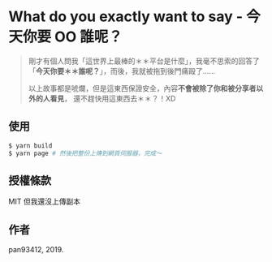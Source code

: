 # What do you exactly want to say - 今天你要 OO 誰呢？
> 剛才有個人問我「這世界上最棒的＊＊平台是什麼」，我毫不思索的回答了
>「**今天你要＊＊誰呢？**」，而後，我就被拖到後門痛毆了……
>
> 以上故事都是唬爛，但是這東西保證安全，內容**不會被除了你和被分享者以外的人看見**，
> 還不趕快用這東西去＊＊？！XD

## 使用
```bash
$ yarn build
$ yarn page # 然後把整份上傳到網頁伺服器，完成～
```

## 授權條款
MIT 但我還沒上傳副本

## 作者
pan93412, 2019.
